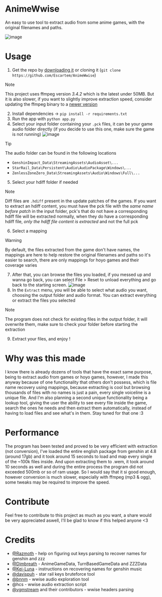 # AnimeWwise
An easy to use tool to extract audio from some anime games, with the original filenames and paths.


![image](https://github.com/user-attachments/assets/ce2c8b19-82a2-42fc-a149-ed9ffbb7c54b)

# Usage

1. Get the repo by [downloading it](https://github.com/Escartem/WwiseExtract/archive/refs/heads/master.zip) or cloning it (`git clone https://github.com/Escartem/AnimeWwise`)
> [!NOTE]
> This project uses ffmpeg version *3.4.2* which is the latest under 50MB. But it is also slower, if you want to slightly improve extraction speed, consider updating the ffmpeg binary to a [newer version](https://github.com/BtbN/FFmpeg-Builds/releases)
2. Install dependencies -> `pip install -r requirements.txt`
3. Run the app with `python app.py`
4. Select your input folder containing your `.pck` files, it can be your game audio folder directly (if you decide to use this one, make sure the game is not running)
![image](https://github.com/user-attachments/assets/e877a57a-a115-4c2e-beac-27d927d1a37e)
> [!TIP] 
> The audio folder can be found in the following locations
> - `GenshinImpact_Data\StreamingAssets\AudioAsset\...`
> - `StarRail_Data\Persistent\Audio\AudioPackage\Windows\... `
> - `ZenlessZoneZero_Data\StreamingAssets\Audio\Windows\Full\...`
5. Select your hdiff folder if needed
> [!NOTE]
> Diff files are `.hdiff` present in the update patches of the games. If you want to extract an hdiff content, you must have the pck file with the *same name before patch* in the input folder, pck's that do not have a corresponding hdiff file will be extracted normally, when they do have a corresponding hdiff file, *only the hdiff file content is extracted* and not the full pck
6. Select a mapping
> [!WARNING]
> By default, the files extracted from the game don't have names, the mappings are here to help restore the original filenames and paths so it's easier to search, there are only mappings for hoyo games and their coverage varies
7. After that, you can browse the files you loaded, if you messed up and wanna go back, you can select File > Reset to unload everything and go back to the starting screen.
![image](https://github.com/user-attachments/assets/73e2ece9-9fa7-4149-8674-762adb1ef50c)
8. In the `Extract` menu, you will be able to select what audio you want, choosing the output folder and audio format. You can extract everything or extract the files you selected
> [!NOTE]
> The program does not check for existing files in the output folder, it will overwrite them, make sure to check your folder before starting the extraction 
9. Extract your files, and enjoy !

# Why was this made

I know there is already dozens of tools that have the exact same purpose, being to extract audio from games or hoyo games, however, I made this anyway because of one functionality that others don't possess, which is file name recovery using mappings, because extracting is cool but browsing thousands of files with no names is just a pain, every single voiceline is a unique file. And I'm also planning a second unique functionality being a lookup tool, giving the user the ability to see every file inside the game, search the ones he needs and then extract them automatically, instead of having to load files and see what's in them. Stay tuned for that one :3

# Performance

The program has been tested and proved to be very efficient with extraction (not conversion), I've loaded the entire english package from genshin at 4.8 (around 17gb) and it took around 15 seconds to load and map every single of the ~100k files inside. And upon extracting them to .wem, it took around 10 seconds as well and during the entire process the program did not exceeded 500mb or so of ram usage. So I would say that it si good enough, however conversion is much slower, especially with ffmpeg (mp3 & ogg), some tweaks may be required to improve the speed.

# Contribute

Feel free to contribute to this project as much as you want, a share would be very appreciated aswell, I'll be glad to know if this helped anyone <3

# Credits

- [@Razmoth](https://github.com/Razmoth) - help on figuring out keys parsing to recover names for genshin and zzz
- [@Dimbreath](https://github.com/Dimbreath) - AnimeGameData, TurnBasedGameData and ZZZData
- [@Kei-Luna](https://github.com/Kei-Luna) - instructions on recovering names for genshin music
- [@davispuh](https://github.com/davispuh) - star rail keys bruteforce tool
- [@bnnm](https://github.com/bnnm) - wwise audio exploration tool
- @hcs - wwise audio extraction script
- [@vgmstream](https://github.com/vgmstream) and their contributors - wwise headers parsing
